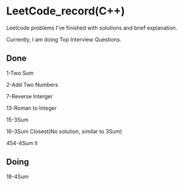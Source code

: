 # LeetCode_record(C++)
Leetcode problems I've finished with solutions and brief explanation. 

Currently, I am doing Top Interview Questions.
## Done
1-Two Sum

2-Add Two Numbers

7-Reverse Interger

13-Roman to Integer

15-3Sum

16-3Sum Closest(No solution, similar to 3Sum)

454-4Sum II

## Doing

18-4Sum




